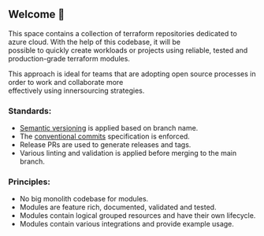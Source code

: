 ## Welcome 👋
This space contains a collection of terraform repositories dedicated to azure cloud. With the help of this codebase, it will be  
possible to quickly create workloads or projects using reliable, tested and production-grade terraform modules.

This approach is ideal for teams that are adopting open source processes in order to work and collaborate more  
effectively using innersourcing strategies.

### Standards:

* [Semantic versioning](https://semver.org/) is applied based on branch name.
* The [conventional commits](https://www.conventionalcommits.org/en/v1.0.0/) specification is enforced.
* Release PRs are used to generate releases and tags.
* Various linting and validation is applied before merging to the main branch.

### Principles:

* No big monolith codebase for modules.
* Modules are feature rich, documented, validated and tested.
* Modules contain logical grouped resources and have their own lifecycle.
* Modules contain various integrations and provide example usage.